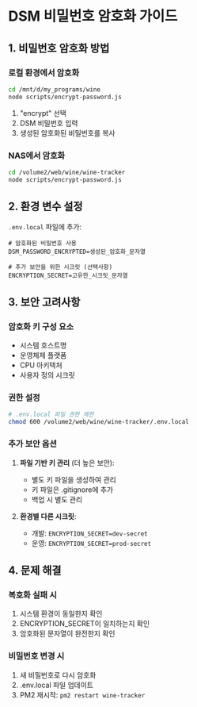 # DSM 비밀번호 암호화 가이드

## 1. 비밀번호 암호화 방법

### 로컬 환경에서 암호화
```bash
cd /mnt/d/my_programs/wine
node scripts/encrypt-password.js
```

1. "encrypt" 선택
2. DSM 비밀번호 입력
3. 생성된 암호화된 비밀번호를 복사

### NAS에서 암호화
```bash
cd /volume2/web/wine/wine-tracker
node scripts/encrypt-password.js
```

## 2. 환경 변수 설정

`.env.local` 파일에 추가:
```env
# 암호화된 비밀번호 사용
DSM_PASSWORD_ENCRYPTED=생성된_암호화_문자열

# 추가 보안을 위한 시크릿 (선택사항)
ENCRYPTION_SECRET=고유한_시크릿_문자열
```

## 3. 보안 고려사항

### 암호화 키 구성 요소
- 시스템 호스트명
- 운영체제 플랫폼
- CPU 아키텍처
- 사용자 정의 시크릿

### 권한 설정
```bash
# .env.local 파일 권한 제한
chmod 600 /volume2/web/wine/wine-tracker/.env.local
```

### 추가 보안 옵션

1. **파일 기반 키 관리** (더 높은 보안):
   - 별도 키 파일을 생성하여 관리
   - 키 파일은 .gitignore에 추가
   - 백업 시 별도 관리

2. **환경별 다른 시크릿**:
   - 개발: `ENCRYPTION_SECRET=dev-secret`
   - 운영: `ENCRYPTION_SECRET=prod-secret`

## 4. 문제 해결

### 복호화 실패 시
1. 시스템 환경이 동일한지 확인
2. ENCRYPTION_SECRET이 일치하는지 확인
3. 암호화된 문자열이 완전한지 확인

### 비밀번호 변경 시
1. 새 비밀번호로 다시 암호화
2. .env.local 파일 업데이트
3. PM2 재시작: `pm2 restart wine-tracker`